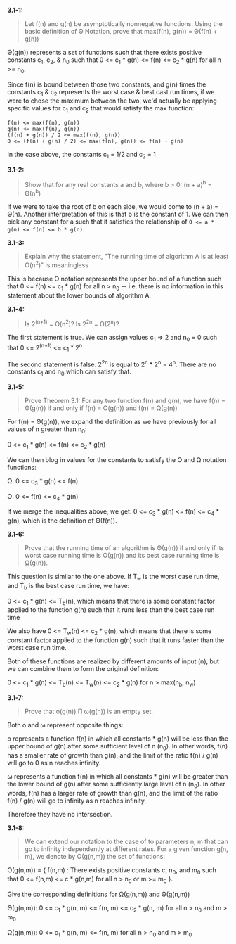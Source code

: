 **3.1-1:**

> Let f(n) and g(n) be asymptotically nonnegative functions. Using the basic definition of &Theta; Notation, prove that max(f(n), g(n)) = &Theta;(f(n) + g(n))

&Theta;(g(n)) represents a set of functions such that there exists positive constants c<sub>1</sub>, c<sub>2</sub>, & n<sub>0</sub> such that 0 <= c<sub>1</sub> * g(n) <= f(n) <= c<sub>2</sub> * g(n) for all n >= n<sub>0</sub>.

Since f(n) is bound between those two constants, and g(n) times the constants c<sub>1</sub> & c<sub>2</sub> represents the worst case & best cast run times, if we were to chose the maximum between the two, we'd actually be applying specific values for c<sub>1</sub> and c<sub>2</sub> that would satisfy the max function:

```
f(n) <= max(f(n), g(n))
g(n) <= max(f(n), g(n))
(f(n) + g(n)) / 2 <= max(f(n), g(n))
0 <= (f(n) + g(n) / 2) <= max(f(n), g(n)) <= f(n) + g(n)
```

In the case above, the constants c<sub>1</sub> = 1/2 and c<sub>2</sub> = 1

**3.1-2:**

> Show that for any real constants a and b, where b > 0: (n + a)<sup>b</sup> = &Theta;(n<sup>b</sup>)

If we were to take the root of b on each side, we would come to (n + a) = &Theta;(n). Another interpretation of this is that b is the constant of 1. We can then pick any constant for a such that it satisfies the relationship of `0 <= a * g(n) <= f(n) <= b * g(n)`.

**3.1-3:**

> Explain why the statement, "The running time of algorithm A is at least O(n<sup>2</sup>)" is meaningless

This is because &Omicron; notation represents the upper bound of a function such that 0 <= f(n) <= c<sub>1</sub> * g(n) for all n > n<sub>0</sub> -- i.e. there is no information in this statement about the lower bounds of algorithm A.

**3.1-4:**

> Is 2<sup>(n+1)</sup> = O(n<sup>2</sup>)? Is 2<sup>2n</sup> = O(2<sup>n</sup>)?

The first statement is true. We can assign values c<sub>1</sub> => 2 and n<sub>0</sub> = 0 such that 0 <= 2<sup>(n+1)</sup> <= c<sub>1</sub> * 2<sup>n</sup>

The second statement is false. 2<sup>2n</sup> is equal to 2<sup>n</sup> * 2<sup>n</sup> =  4<sup>n</sup>. There are no constants c<sub>1</sub> and n<sub>0</sub> which can satisfy that.

**3.1-5:**

> Prove Theorem 3.1: For any two function f(n) and g(n), we have f(n) = &Theta;(g(n)) if and only if f(n) = O(g(n)) and f(n) = &Omega;(g(n))

For f(n) = &Theta;(g(n)), we expand the definition as we have previously for all values of n greater than n<sub>0</sub>:

0 <= c<sub>1</sub> * g(n) <= f(n) <= c<sub>2</sub> * g(n)

We can then blog in values for the constants to satisfy the &Omicron; and &Omega; notation functions:

&Omega;: 0 <= c<sub>3</sub> * g(n) <= f(n)

&Omicron;: 0 <= f(n) <= c<sub>4</sub> * g(n)

If we merge the inequalities above, we get: 0 <= c<sub>3</sub> * g(n) <= f(n) <= c<sub>4</sub> * g(n), which is the definition of &Theta;(f(n)).

**3.1-6:**

> Prove that the running time of an algorithm is &Theta;(g(n)) if and only if its worst case running time is &Omicron;(g(n)) and its best case running time is &Omega;(g(n)).

This question is similar to the one above. If T<sub>w</sub> is the worst case run time, and T<sub>b</sub> is the best case run time, we have:

0 <= c<sub>1</sub> * g(n) <= T<sub>b</sub>(n), which means that there is some constant factor applied to the function g(n) such that it runs less than the best case run time

We also have 0 <= T<sub>w</sub>(n) <= c<sub>2</sub> * g(n), which means that there is some constant factor applied to the function g(n) such that it runs faster than the worst case run time.

Both of these functions are realized by different amounts of input (n), but we can combine them to form the original definition:

0 <= c<sub>1</sub> * g(n) <= T<sub>b</sub>(n) <= T<sub>w</sub>(n) <= c<sub>2</sub> * g(n) for n > max(n<sub>b</sub>, n<sub>w</sub>)

**3.1-7:**

> Prove that &omicron;(g(n)) &Pi; &omega;(g(n)) is an empty set.

Both &omicron; and &omega; represent opposite things:

&omicron; represents a function f(n) in which all constants * g(n) will be less than the upper bound of g(n) after some sufficient level of n (n<sub>0</sub>). In other words, f(n) has a smaller rate of growth than g(n), and the limit of the ratio f(n) / g(n) will go to 0 as n reaches infinity.

&omega; represents a function f(n) in which all constants * g(n) will be greater than the lower bound of g(n) after some sufficiently large level of n (n<sub>0</sub>). In other words, f(n) has a larger rate of growth than g(n), and the limit of the ratio f(n) / g(n) will go to infinity as n reaches infinity.

Therefore they have no intersection.

**3.1-8:**

> We can extend our notation to the case of to parameters n, m that can go to infinity independently at different rates. For a given function g(n, m), we denote by &Omicron;(g(n,m)) the set of functions:

&Omicron;(g(n,m)) = { f(n,m) : There exists positive constants c, n<sub>0</sub>, and m<sub>0</sub> such that 0 <= f(n,m) <= c * g(n,m) for all n > n<sub>0</sub> or m >= m<sub>0</sub> }.

Give the corresponding definitions for &Omega;(g(n,m)) and &Theta;(g(n,m))

&Theta;(g(n,m)): 0 <= c<sub>1</sub> * g(n, m) <= f(n, m) <= c<sub>2</sub> * g(n, m) for all n > n<sub>0</sub> and m > m<sub>0</sub>

&Omega;(g(n,m)): 0 <= c<sub>1</sub> * g(n, m) <= f(n, m) for all n > n<sub>0</sub> and m > m<sub>0</sub>
